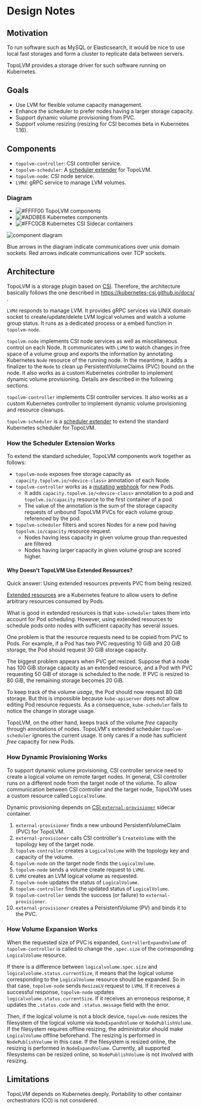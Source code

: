# Design Notes

## Motivation

To run software such as MySQL or Elasticsearch, it would be nice to use
local fast storages and form a cluster to replicate data between servers.

TopoLVM provides a storage driver for such software running on Kubernetes.

## Goals

- Use LVM for flexible volume capacity management.
- Enhance the scheduler to prefer nodes having a larger storage capacity.
- Support dynamic volume provisioning from PVC.
- Support volume resizing (resizing for CSI becomes beta in Kubernetes 1.16).

## Components

- `topolvm-controller`: CSI controller service.
- `topolvm-scheduler`: A [scheduler extender](https://github.com/kubernetes/design-proposals-archive/blob/main/scheduling/scheduler_extender.md) for TopoLVM.
- `topolvm-node`: CSI node service.
- `LVMd`: gRPC service to manage LVM volumes.

### Diagram

- ![#FFFF00](https://via.placeholder.com/15/FFFF00/000000?text=+) TopoLVM components
- ![#ADD8E6](https://via.placeholder.com/15/ADD8E6/000000?text=+) Kubernetes components
- ![#FFC0CB](https://via.placeholder.com/15/FFC0CB/000000?text=+) Kubernetes CSI Sidecar containers

![component diagram](http://www.plantuml.com/plantuml/svg/bPJFZjem4CRlUOfHzh8Sq0eVzr1j6tgZLGGgLRNbOE9Hi73io7RO_j6-Uvt4CIR0qhsiDZC_ZxzlFCEJiLJRfX99JOizBH7IETP2_QvGsXJ-9W3FcP9MAo5Gvw8fkTm0DP1QLIjngAP5oAPmzmE5K2_j8MCCPrXGRNgyC7nQQtNWXYk9-gTi0zHQMko6Bus6_-dAv5pkazSaaOeXV7L_PbsDxhzML08mo9sl-joSOgNa2hrefw2bUy6pKyLjrQ2rPrbGwzbUJycDrJGe0d2Q7BrljYZGUjH_EMZ1ovtz91higCNw2_E8kvM56q-CaM2Cd1aZDusHTnWZ_s-Ct3P6tZBc1oONL69_QH-0ketugJB53baZK6_Y-W2CMhgb1Y6bDJUe3wXZ1KCJikMybx1G9I-eM2lHL7ZlmfDH2_9rrfCvQkDyexGzd0dAgzH3YYtHg4ONw67bZ1txFIHdcsWIpzFac2Pj-jNr96oMGTQjbaFYBODxfI6yycHeZzUn6je4dtyvwQnTbllXmKCF9oUF44q-J9jw-W5EBC0ZV9HIMMhn57s-sue6DqozI7Uccr_7biiyIuQH3z1GDfn-V8EBrijpKIIWSRrmSQIGN313BfiXbyoGaHbopSmDCDgfCpT7z6B1PFnR2bClq0skWpADpiZ3TsgBtNLs_9hlm4d0eudtVJqhu53SxfJQZoVAw_Mb7hxLRDp-gr0IPjOpfes5_WNHRck3r3WTkdkcrhVu2ILhAl4F)

Blue arrows in the diagram indicate communications over unix domain sockets.
Red arrows indicate communications over TCP sockets.

## Architecture

TopoLVM is a storage plugin based on [CSI](https://github.com/container-storage-interface/spec/).
Therefore, the architecture basically follows the one described in
https://kubernetes-csi.github.io/docs/ .

`LVMd` responds to manage LVM.
It provides gRPC services via UNIX domain socket to create/update/delete
LVM logical volumes and watch a volume group status.
It runs as a dedicated process or a embed function in `topolvm-node`.

`topolvm-node` implements CSI node services as well as miscellaneous control
on each Node.  It communicates with `LVMd` to watch changes in free space
of a volume group and exports the information by annotating Kubernetes
`Node` resource of the running node.  In the meantime, it adds a finalizer
to the `Node` to clean up PersistentVolumeClaims (PVC) bound on the node. It also works as a custom Kubernetes controller to implement
dynamic volume provisioning.  Details are described in the following sections.

`topolvm-controller` implements CSI controller services.  It also works as
a custom Kubernetes controller to implement dynamic volume provisioning and
resource cleanups.

`topolvm-scheduler` is a [scheduler extender](https://github.com/kubernetes/design-proposals-archive/blob/main/scheduling/scheduler_extender.md) to extend the
standard Kubernetes scheduler for TopoLVM.

### How the Scheduler Extension Works

To extend the standard scheduler, TopoLVM components work together as follows:

- `topolvm-node` exposes free storage capacity as `capacity.topolvm.io/<device-class>` annotation of each Node.
- `topolvm-controller` works as a [mutating webhook](https://kubernetes.io/docs/reference/access-authn-authz/extensible-admission-controllers/) for new Pods.
    - It adds `capacity.topolvm.io/<device-class>` annotation to a pod and `topolvm.io/capacity` resource to the first container of a pod.
    - The value of the annotation is the sum of the storage capacity requests of unbound TopoLVM PVCs for each volume group referenced by the pod.
- `topolvm-scheduler` filters and scores Nodes for a new pod having `topolvm.io/capacity` resource request.
    - Nodes having less capacity in given volume group than requested are filtered.
    - Nodes having larger capacity in given volume group are scored higher.

#### Why Doesn't TopoLVM Use Extended Resources?

Quick answer: Using extended resources prevents PVC from being resized.

[Extended resources](https://kubernetes.io/docs/concepts/configuration/manage-resources-containers/#extended-resources) are a Kubernetes feature to allow users to define arbitrary resources consumed by Pods.

What is good in extended resources is that `kube-scheduler` takes them into account for Pod scheduling.
However, using extended resources to schedule pods onto nodes with sufficient capacity has several issues.

One problem is that the resource requests need to be copied from PVC to Pods.
For example, if a Pod has two PVC requesting 10 GiB and 20 GiB storage, the Pod should request 30 GiB storage capacity.

The biggest problem appears when PVC get resized.  Suppose that a node has 100 GiB storage capacity as an extended resource, and a Pod with PVC requesting 50 GiB of storage is scheduled to the node.  If PVC is resized to 80 GiB, the remaining storage becomes 20 GiB.

To keep track of the volume _usage_, the Pod should now request 80 GiB storage.  But this is impossible because `kube-apiserver` does not allow editing Pod resource requests.  As a consequence, `kube-scheduler` fails to notice the change in storage usage.

TopoLVM, on the other hand, keeps track of the volume _free_ capacity through annotations of nodes.
TopoLVM's extended scheduler `topolvm-scheduler` ignores the current usage.  It only cares if a node has sufficient _free_ capacity for new Pods.

### How Dynamic Provisioning Works

To support dynamic volume provisioning, CSI controller service need to create a
logical volume on remote target nodes.  In general, CSI controller runs on a
different node from the target node of the volume.  To allow communication
between CSI controller and the target node, TopoLVM uses a custom resource
called `LogicalVolume`.

Dynamic provisioning depends on [CSI `external-provisioner`](https://kubernetes-csi.github.io/docs/external-provisioner.html) sidecar container.

1. `external-provisioner` finds a new unbound PersistentVolumeClaim (PVC) for TopoLVM.
2. `external-provisioner` calls CSI controller's `CreateVolume` with the topology key of the target node.
3. `topolvm-controller` creates a `LogicalVolume` with the topology key and capacity of the volume.
4. `topolvm-node` on the target node finds the `LogicalVolume`.
5. `topolvm-node` sends a volume create request to `LVMd`.
6. `LVMd` creates an LVM logical volume as requested.
7. `topolvm-node` updates the status of `LogicalVolume`.
8.  `topolvm-controller` finds the updated status of `LogicalVolume`.
9.  `topolvm-controller` sends the success (or failure) to `external-provisioner`.
10. `external-provisioner` creates a PersistentVolume (PV) and binds it to the PVC.

### How Volume Expansion Works

When the requested size of PVC is expanded, `ControllerExpandVolume` of `topolvm-controller` is called to
change the `.spec.size` of the corresponding `LogicalVolume` resource.

If there is a difference between `logicalvolume.spec.size` and `logicalvolume.status.currentSize`,
it means that the logical volume corresponding to the `LogicalVolume` resource should be expanded.
So in that case, `topolvm-node` sends `ResizeLV` request to `LVMd`.
If it receives a successful response, `topolvm-node` updates `logicalvolume.status.currentSize`.
If it receives an erroneous response, it updates the `.status.code` and `.status.message` field with the error.

Then, if the logical volume is not a block device, `topolvm-node` resizes the filesystem of the logical volume
via `NodeExpandVolume` or `NodePublishVolume`.
If the filesystem requires offline resizing, the administrator should make `LogicalVolume` offline beforehand.
The resizing is performed in `NodePublishVolume` in this case.
If the filesystem is resized online, the resizing is performed in `NodeExpandVolume`.
Currently, all supported filesystems can be resized online, so `NodePublishVolume` is not involved with resizing.

## Limitations

TopoLVM depends on Kubernetes deeply.
Portability to other container orchestrators (CO) is not considered.
